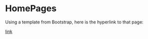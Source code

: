 # HomePages

Using a template from Bootstrap, here is the hyperlink to that page:

[link](http://getbootstrap.com/getting-started/#examples)

